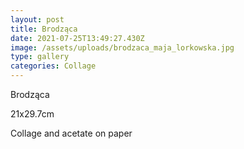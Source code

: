 ```yaml
---
layout: post
title: Brodząca
date: 2021-07-25T13:49:27.430Z
image: /assets/uploads/brodzaca_maja_lorkowska.jpg
type: gallery
categories: Collage
---
```

Brodząca

21x29.7cm

Collage and acetate on paper